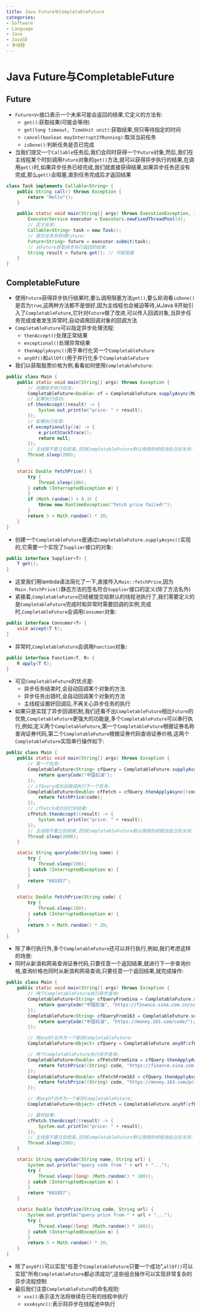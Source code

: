 ```yaml
---
title: Java Future与CompletableFuture
categories:
- Software
- Language
- Java
- JavaSE
- 多线程
---
```

# Java Future与CompletableFuture

## Future

- `Future<V>`接口表示一个未来可能会返回的结果,它定义的方法有:
  - `get()`:获取结果(可能会等待)
  - `get(long timeout, TimeUnit unit)`:获取结果,但只等待指定的时间
  - `cancel(boolean mayInterruptIfRunning)`:取消当前任务
  - `isDone()`:判断任务是否已完成
- 当我们提交一个`Callable`任务后,我们会同时获得一个`Future`对象,然后,我们在主线程某个时刻调用`Future`对象的`get()`方法,就可以获得异步执行的结果,在调用`get()`时,如果异步任务已经完成,我们就直接获得结果,如果异步任务还没有完成,那么`get()`会阻塞,直到任务完成后才返回结果

```java
class Task implements Callable<String> {
    public String call() throws Exception {
        return "Hello"();
    }

    public static void main(String[] args) throws ExecutionException, InterruptedException {
        ExecutorService executor = Executors.newFixedThreadPool(4);
        // 定义任务:
        Callable<String> task = new Task();
        // 提交任务并获得Future:
        Future<String> future = executor.submit(task);
        // 从Future获取异步执行返回的结果:
        String result = future.get(); // 可能阻塞
    }
}
```

## CompletableFuture

- 使用`Future`获得异步执行结果时,要么调用阻塞方法`get()`,要么轮询看`isDone()`是否为`true`,这两种方法都不是很好,因为主线程也会被迫等待,从Java 8开始引入了`CompletableFuture`,它针对`Future`做了改进,可以传入回调对象,当异步任务完成或者发生异常时,自动调用回调对象的回调方法
- `CompletableFuture`可以指定异步处理流程:
  - `thenAccept()`处理正常结果
  - `exceptional()`处理异常结果
  - `thenApplyAsync()`用于串行化另一个`CompletableFuture`
  - `anyOf()`和`allOf()`用于并行化多个`CompletableFuture`
- 我们以获取股票价格为例,看看如何使用`CompletableFuture`:

```java
public class Main {
    public static void main(String[] args) throws Exception {
        // 创建异步执行任务:
        CompletableFuture<Double> cf = CompletableFuture.supplyAsync(Main::fetchPrice);
        // 如果执行成功:
        cf.thenAccept((result) -> {
            System.out.println("price: " + result);
        });
        // 如果执行异常:
        cf.exceptionally((e) -> {
            e.printStackTrace();
            return null;
        });
        // 主线程不要立刻结束,否则CompletableFuture默认使用的线程池会立刻关闭:
        Thread.sleep(200);
    }

    static Double fetchPrice() {
        try {
            Thread.sleep(100);
        } catch (InterruptedException e) {
        }
        if (Math.random() < 0.3) {
            throw new RuntimeException("fetch price failed!");
        }
        return 5 + Math.random() * 20;
    }
}
```

- 创建一个`CompletableFuture`是通过`CompletableFuture.supplyAsync()`实现的,它需要一个实现了`Supplier`接口的对象:

```java
public interface Supplier<T> {
    T get();
}
```

- 这里我们用lambda语法简化了一下,直接传入`Main::fetchPrice`,因为`Main.fetchPrice()`静态方法的签名符合`Supplier`接口的定义(除了方法名外)
- 紧接着,`CompletableFuture`已经被提交给默认的线程池执行了,我们需要定义的是`CompletableFuture`完成时和异常时需要回调的实例,完成时,`CompletableFuture`会调用`Consumer`对象:

```java
public interface Consumer<T> {
    void accept(T t);
}
```

- 异常时,`CompletableFuture`会调用`Function`对象:

```java
public interface Function<T, R> {
    R apply(T t);
}
```

- 可见`CompletableFuture`的优点是:
  - 异步任务结束时,会自动回调某个对象的方法
  - 异步任务出错时,会自动回调某个对象的方法
  - 主线程设置好回调后,不再关心异步任务的执行
- 如果只是实现了异步回调机制,我们还看不出`CompletableFuture`相比`Future`的优势,`CompletableFuture`更强大的功能是,多个`CompletableFuture`可以串行执行,例如,定义两个`CompletableFuture`,第一个`CompletableFuture`根据证券名称查询证券代码,第二个`CompletableFuture`根据证券代码查询证券价格,这两个`CompletableFuture`实现串行操作如下:

```java
public class Main {
    public static void main(String[] args) throws Exception {
        // 第一个任务:
        CompletableFuture<String> cfQuery = CompletableFuture.supplyAsync(() -> {
            return queryCode("中国石油");
        });
        // cfQuery成功后继续执行下一个任务:
        CompletableFuture<Double> cfFetch = cfQuery.thenApplyAsync((code) -> {
            return fetchPrice(code);
        });
        // cfFetch成功后打印结果:
        cfFetch.thenAccept((result) -> {
            System.out.println("price: " + result);
        });
        // 主线程不要立刻结束,否则CompletableFuture默认使用的线程池会立刻关闭:
        Thread.sleep(2000);
    }

    static String queryCode(String name) {
        try {
            Thread.sleep(100);
        } catch (InterruptedException e) {
        }
        return "601857";
    }

    static Double fetchPrice(String code) {
        try {
            Thread.sleep(100);
        } catch (InterruptedException e) {
        }
        return 5 + Math.random() * 20;
    }
}
```

- 除了串行执行外,多个`CompletableFuture`还可以并行执行,例如,我们考虑这样的场景:
- 同时从新浪和网易查询证券代码,只要任意一个返回结果,就进行下一步查询价格,查询价格也同时从新浪和网易查询,只要任意一个返回结果,就完成操作:

```java
public class Main {
    public static void main(String[] args) throws Exception {
        // 两个CompletableFuture执行异步查询:
        CompletableFuture<String> cfQueryFromSina = CompletableFuture.supplyAsync(() -> {
            return queryCode("中国石油", "https://finance.sina.com.cn/code/");
        });
        CompletableFuture<String> cfQueryFrom163 = CompletableFuture.supplyAsync(() -> {
            return queryCode("中国石油", "https://money.163.com/code/");
        });

        // 用anyOf合并为一个新的CompletableFuture:
        CompletableFuture<Object> cfQuery = CompletableFuture.anyOf(cfQueryFromSina, cfQueryFrom163);

        // 两个CompletableFuture执行异步查询:
        CompletableFuture<Double> cfFetchFromSina = cfQuery.thenApplyAsync((code) -> {
            return fetchPrice((String) code, "https://finance.sina.com.cn/price/");
        });
        CompletableFuture<Double> cfFetchFrom163 = cfQuery.thenApplyAsync((code) -> {
            return fetchPrice((String) code, "https://money.163.com/price/");
        });

        // 用anyOf合并为一个新的CompletableFuture:
        CompletableFuture<Object> cfFetch = CompletableFuture.anyOf(cfFetchFromSina, cfFetchFrom163);

        // 最终结果:
        cfFetch.thenAccept((result) -> {
            System.out.println("price: " + result);
        });
        // 主线程不要立刻结束,否则CompletableFuture默认使用的线程池会立刻关闭:
        Thread.sleep(200);
    }

    static String queryCode(String name, String url) {
        System.out.println("query code from " + url + "...");
        try {
            Thread.sleep((long) (Math.random() * 100));
        } catch (InterruptedException e) {
        }
        return "601857";
    }

    static Double fetchPrice(String code, String url) {
        System.out.println("query price from " + url + "...");
        try {
            Thread.sleep((long) (Math.random() * 100));
        } catch (InterruptedException e) {
        }
        return 5 + Math.random() * 20;
    }
}
```

- 除了`anyOf()`可以实现"任意个`CompletableFuture`只要一个成功”,`allOf()`可以实现"所有`CompletableFuture`都必须成功”,这些组合操作可以实现非常复杂的异步流程控制
- 最后我们注意`CompletableFuture`的命名规则:
  - `xxx()`:表示该方法将继续在已有的线程中执行
  - `xxxAsync()`:表示将异步在线程池中执行